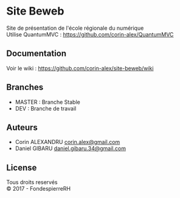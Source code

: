 # Site Beweb
Site de présentation de l'école régionale du numérique  
Utilise QuantumMVC : https://github.com/corin-alex/QuantumMVC

## Documentation
Voir le wiki : https://github.com/corin-alex/site-beweb/wiki  

## Branches
* MASTER : Branche Stable
* DEV : Branche de travail
 
## Auteurs
* Corin ALEXANDRU <corin.alex@gmail.com>
* Daniel GIBARU <daniel.gibaru.34@gmail.com>

## License
Tous droits reservés  
&copy; 2017 - FondespierreRH